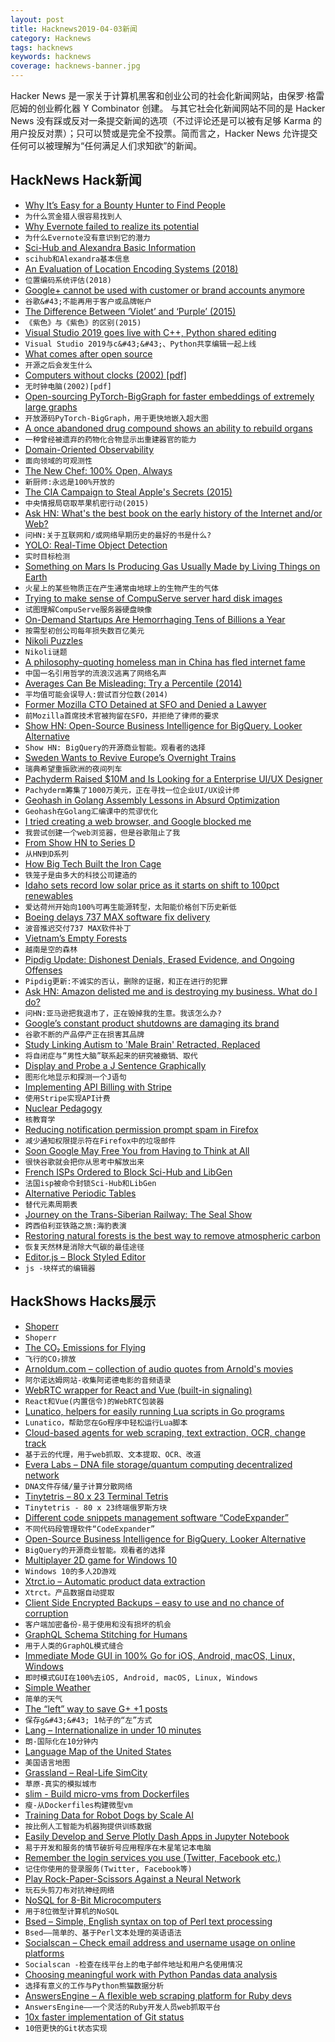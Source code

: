 ```yaml
---
layout: post
title: Hacknews2019-04-03新闻
category: Hacknews
tags: hacknews
keywords: hacknews
coverage: hacknews-banner.jpg
---
```


Hacker News 是一家关于计算机黑客和创业公司的社会化新闻网站，由保罗·格雷厄姆的创业孵化器 Y Combinator 创建。
与其它社会化新闻网站不同的是 Hacker News 没有踩或反对一条提交新闻的选项（不过评论还是可以被有足够 Karma 的用户投反对票）；只可以赞或是完全不投票。简而言之，Hacker News 允许提交任何可以被理解为“任何满足人们求知欲”的新闻。

## HackNews Hack新闻


- [Why It’s Easy for a Bounty Hunter to Find People](https://www.nytimes.com/2019/04/02/opinion/fcc-wireless-regulation.html)
- `为什么赏金猎人很容易找到人`
- [Why Evernote failed to realize its potential](https://usefyi.com/evernote-history)
- `为什么Evernote没有意识到它的潜力`
- [Sci-Hub and Alexandra Basic Information](https://engineuring.wordpress.com/2019/03/31/sci-hub-and-alexandra-basic-information/)
- `scihub和Alexandra基本信息`
- [An Evaluation of Location Encoding Systems (2018)](https://github.com/google/open-location-code/wiki/Evaluation-of-Location-Encoding-Systems)
- `位置编码系统评估(2018)`
- [Google&#43; cannot be used with customer or brand accounts anymore](https://plus.google.com/)
- `谷歌&#43;不能再用于客户或品牌帐户`
- [The Difference Between ‘Violet’ and ‘Purple’ (2015)](https://jakubmarian.com/difference-between-violet-and-purple/)
- `《紫色》与《紫色》的区别(2015)`
- [Visual Studio 2019 goes live with C&#43;&#43;, Python shared editing](https://arstechnica.com/gadgets/2019/04/visual-studio-2019-goes-live-with-c-python-shared-editing/)
- `Visual Studio 2019与c&#43;&#43;、Python共享编辑一起上线`
- [What comes after open source](https://words.steveklabnik.com/what-comes-after-open-source)
- `开源之后会发生什么`
- [Computers without clocks (2002) [pdf]](http://www.cs.virginia.edu/~robins/Computing_Without_Clocks.pdf)
- `无时钟电脑(2002)[pdf]`
- [Open-sourcing PyTorch-BigGraph for faster embeddings of extremely large graphs](https://ai.facebook.com/blog/open-sourcing-pytorch-biggraph-for-faster-embeddings-of-extremely-large-graphs)
- `开放源码PyTorch-BigGraph，用于更快地嵌入超大图`
- [A once abandoned drug compound shows an ability to rebuild organs](https://www.scientificamerican.com/article/a-drug-shows-an-astonishing-ability-to-regenerate-damaged-hearts-and-other-body-parts/)
- `一种曾经被遗弃的药物化合物显示出重建器官的能力`
- [Domain-Oriented Observability](https://martinfowler.com/articles/domain-oriented-observability.html)
- `面向领域的可观测性`
- [The New Chef: 100% Open, Always](https://blog.chef.io/2019/04/02/chef-software-announces-the-enterprise-automation-stack/)
- `新厨师:永远是100%开放的`
- [The CIA Campaign to Steal Apple&#39;s Secrets (2015)](https://theintercept.com/2015/03/10/ispy-cia-campaign-steal-apples-secrets/)
- `中央情报局窃取苹果机密行动(2015)`
- [Ask HN: What&#39;s the best book on the early history of the Internet and/or Web?](item?id=19556208)
- `问HN:关于互联网和/或网络早期历史的最好的书是什么?`
- [YOLO: Real-Time Object Detection](https://pjreddie.com/darknet/yolo/)
- `实时目标检测`
- [Something on Mars Is Producing Gas Usually Made by Living Things on Earth](https://www.nytimes.com/2019/04/01/science/mars-methane-gas.html)
- `火星上的某些物质正在产生通常由地球上的生物产生的气体`
- [Trying to make sense of CompuServe server hard disk images](https://medium.com/@mpnet/trying-to-make-sense-of-compuserve-server-hard-disk-images-posted-on-archive-org-b1c62ce6012b)
- `试图理解CompuServe服务器硬盘映像`
- [On-Demand Startups Are Hemorrhaging Tens of Billions a Year](https://www.bloomberg.com/news/articles/2019-04-01/on-demand-startups-are-hemorrhaging-tens-of-billions-a-year)
- `按需型初创公司每年损失数百亿美元`
- [Nikoli Puzzles](http://nikoli.co.jp/en/puzzles/)
- `Nikoli谜题`
- [A philosophy-quoting homeless man in China has fled internet fame](https://www.washingtonpost.com/world/asia_pacific/the-internet-was-obsessed-with-this-philosophy-quoting-homeless-man-in-china-now-hes-fled-the-fame/2019/04/01/519e43e2-5220-11e9-bdb7-44f948cc0605_story.html)
- `中国一名引用哲学的流浪汉逃离了网络名声`
- [Averages Can Be Misleading: Try a Percentile (2014)](https://www.elastic.co/blog/averages-can-dangerous-use-percentile)
- `平均值可能会误导人:尝试百分位数(2014)`
- [Former Mozilla CTO Detained at SFO and Denied a Lawyer](https://medium.com/@andreasgal/no-one-should-have-to-travel-in-fear-b2bff4c460e5)
- `前Mozilla首席技术官被拘留在SFO，并拒绝了律师的要求`
- [Show HN: Open-Source Business Intelligence for BigQuery. Looker Alternative](https://mprove.io)
- `Show HN: BigQuery的开源商业智能。观看者的选择`
- [Sweden Wants to Revive Europe’s Overnight Trains](https://www.citylab.com/transportation/2019/04/europe-night-train-sweden-eco-travel-sleeper-car-fossil-free/586228/)
- `瑞典希望重振欧洲的夜间列车`
- [Pachyderm Raised $10M and Is Looking for a Enterprise UI/UX Designer](https://jobs.lever.co/pachyderm/)
- `Pachyderm筹集了1000万美元，正在寻找一位企业UI/UX设计师`
- [Geohash in Golang Assembly Lessons in Absurd Optimization](https://mmcloughlin.com/posts/geohash-assembly)
- `Geohash在Golang汇编课中的荒谬优化`
- [I tried creating a web browser, and Google blocked me](https://blog.samuelmaddock.com/posts/google-widevine-blocked-my-browser/)
- `我尝试创建一个web浏览器，但是谷歌阻止了我`
- [From Show HN to Series D](https://segment.com/blog/show-hn-to-series-d/)
- `从HN到D系列`
- [How Big Tech Built the Iron Cage](https://www.newyorker.com/culture/cultural-comment/building-the-digital-iron-cage)
- `铁笼子是由多大的科技公司建造的`
- [Idaho sets record low solar price as it starts on shift to 100pct renewables](https://reneweconomy.com.au/idaho-sets-record-low-solar-price-as-it-starts-on-shift-to-100pct-renewables-38566/)
- `爱达荷州开始向100%可再生能源转型，太阳能价格创下历史新低`
- [Boeing delays 737 MAX software fix delivery](https://arstechnica.com/information-technology/2019/04/boeing-delays-737-max-software-fix-delivery/)
- `波音推迟交付737 MAX软件补丁`
- [Vietnam’s Empty Forests](https://www.nytimes.com/2019/04/01/travel/vietnam-wildlife-species-ecotravel-tourism.html)
- `越南是空的森林`
- [Pipdig Update: Dishonest Denials, Erased Evidence, and Ongoing Offenses](https://www.wordfence.com/blog/2019/04/pipdig-update-dishonest-denials-erased-evidence-and-ongoing-offenses/)
- `Pipdig更新:不诚实的否认，删除的证据，和正在进行的犯罪`
- [Ask HN: Amazon delisted me and is destroying my business. What do I do?](item?id=19551590)
- `问HN:亚马逊把我退市了，正在毁掉我的生意。我该怎么办?`
- [Google’s constant product shutdowns are damaging its brand](https://arstechnica.com/gadgets/2019/04/googles-constant-product-shutdowns-are-damaging-its-brand/)
- `谷歌不断的产品停产正在损害其品牌`
- [Study Linking Autism to &#39;Male Brain&#39; Retracted, Replaced](https://www.medscape.com/viewarticle/910982?nlid=129068_3901&amp;src=wnl_newsalrt_190327_MSCPEDIT&amp;uac=267659MN&amp;impID=1919559&amp;faf=1)
- `将自闭症与“男性大脑”联系起来的研究被撤销、取代`
- [Display and Probe a J Sentence Graphically](https://code.jsoftware.com/wiki/Vocabulary/Dissect)
- `图形化地显示和探测一个J语句`
- [Implementing API Billing with Stripe](https://www.daily.co/blog/implementing-api-billing-with-stripe)
- `使用Stripe实现API计费`
- [Nuclear Pedagogy](https://billwadge.wordpress.com/2016/01/13/nuclear-pedagogy/)
- `核教育学`
- [Reducing notification permission prompt spam in Firefox](https://blog.nightly.mozilla.org/2019/04/01/reducing-notification-permission-prompt-spam-in-firefox/)
- `减少通知权限提示符在Firefox中的垃圾邮件`
- [Soon Google May Free You from Having to Think at All](https://hmmdaily.com/2019/04/02/soon-google-may-free-you-from-having-to-think-at-all/)
- `很快谷歌就会把你从思考中解放出来`
- [French ISPs Ordered to Block Sci-Hub and LibGen](https://torrentfreak.com/court-orders-french-isps-to-block-sci-hub-and-libgen-190331/)
- `法国isp被命令封锁Sci-Hub和LibGen`
- [Alternative Periodic Tables](https://en.wikipedia.org/wiki/Alternative_periodic_tables)
- `替代元素周期表`
- [Journey on the Trans-Siberian Railway: The Seal Show](https://www.gregkogan.com/journal/russia-trans-siberian-railway-irkutsk/)
- `跨西伯利亚铁路之旅:海豹表演`
- [Restoring natural forests is the best way to remove atmospheric carbon](https://www.nature.com/articles/d41586-019-01026-8)
- `恢复天然林是消除大气碳的最佳途径`
- [Editor.js – Block Styled Editor](https://editorjs.io/)
- `js -块样式的编辑器`


## HackShows Hacks展示

- [ Shoperr](http://c.shoperr.com)
- `Shoperr`
- [ The CO₂ Emissions for Flying](http://shameplane.com/)
- `飞行的CO₂排放`
- [ Arnoldum.com – collection of audio quotes from Arnold&#39;s movies](https://arnoldum.com)
- `阿尔诺达姆网站-收集阿诺德电影的音频语录`
- [ WebRTC wrapper for React and Vue (built-in signaling)](https://npmjs.com/package/neat-rtc)
- `React和Vue(内置信令)的WebRTC包装器`
- [ Lunatico, helpers for easily running Lua scripts in Go programs](https://github.com/fiatjaf/lunatico)
- `Lunatico，帮助您在Go程序中轻松运行Lua脚本`
- [ Cloud-based agents for web scraping, text extraction, OCR, change track](https://www.agenty.com)
- `基于云的代理，用于web抓取、文本提取、OCR、改道`
- [ Evera Labs – DNA file storage/quantum computing decentralized network](https://news.ycombinator.com/item?id=19538353)
- `DNA文件存储/量子计算分散网络`
- [ Tinytetris – 80 x 23 Terminal Tetris](https://github.com/taylorconor/tinytetris)
- `Tinytetris - 80 x 23终端俄罗斯方块`
- [ Different code snippets management software “CodeExpander”](https://codeexpander.com)
- `不同代码段管理软件“CodeExpander”`
- [ Open-Source Business Intelligence for BigQuery. Looker Alternative](https://mprove.io)
- `BigQuery的开源商业智能。观看者的选择`
- [ Multiplayer 2D game for Windows 10](https://github.com/MiguelRipoll23/uwp-multiplayer)
- `Windows 10的多人2D游戏`
- [ Xtrct.io – Automatic product data extraction](https://xtrct.io)
- `Xtrct。产品数据自动提取`
- [ Client Side Encrypted Backups – easy to use and no chance of corruption](https://github.com/Scott-Kaplan/Client-Side-Encrypted-Backups)
- `客户端加密备份-易于使用和没有损坏的机会`
- [ GraphQL Schema Stitching for Humans](https://github.com/ForestAdmin/graphql-stitcher)
- `用于人类的GraphQL模式缝合`
- [ Immediate Mode GUI in 100% Go for iOS, Android, macOS, Linux, Windows](https://groups.google.com/forum/#!topic/golang-nuts/H4us4194WQ4)
- `即时模式GUI在100%去iOS, Android, macOS, Linux, Windows`
- [ Simple Weather](https://simpleweather.ascher.dev/)
- `简单的天气`
- [ The “left” way to save G&#43; &#43;1 posts](https://github.com/JuanSierra/saveplus)
- `保存g&#43;&#43; 1帖子的“左”方式`
- [ Lang – Internationalize in under 10 minutes](https://www.langapi.co)
- `朗-国际化在10分钟内`
- [ Language Map of the United States](http://languagemap.us)
- `美国语言地图`
- [ Grassland – Real-Life SimCity](http://grassland.network)
- `草原-真实的模拟城市`
- [ slim - Build micro-vms from Dockerfiles](https://github.com/ottomatica/slim)
- `瘦-从Dockerfiles构建微型vm`
- [ Training Data for Robot Dogs by Scale AI](https://scale.ai/autonomous-canines)
- `按比例人工智能为机器狗提供训练数据`
- [ Easily Develop and Serve Plotly Dash Apps in Jupyter Notebook](https://github.com/omegaml/dashserve)
- `易于开发和服务的情节破折号应用程序在木星笔记本电脑`
- [ Remember the login services you use (Twitter, Facebook etc.)](https://whatsign.in)
- `记住你使用的登录服务(Twitter, Facebook等)`
- [ Play Rock-Paper-Scissors Against a Neural Network](https://github.com/victorqribeiro/jokenpo)
- `玩石头剪刀布对抗神经网络`
- [ NoSQL for 8-Bit Microcomputers](https://github.com/JohnSully/KeyDB_Z80)
- `用于8位微型计算机的NoSQL`
- [ Bsed – Simple, English syntax on top of Perl text processing](https://github.com/andrewbihl/bsed)
- `Bsed——简单的、基于Perl文本处理的英语语法`
- [ Socialscan – Check email address and username usage on online platforms](https://github.com/iojw/socialscan)
- `Socialscan -检查在线平台上的电子邮件地址和用户名使用情况`
- [ Choosing meaningful work with Python Pandas data analysis](https://github.com/freeradical13/ValueBasedPrioritization)
- `选择有意义的工作与Python熊猫数据分析`
- [ AnswersEngine – A flexible web scraping platform for Ruby devs](https://answersengine.com)
- `AnswersEngine——一个灵活的Ruby开发人员web抓取平台`
- [ 10x faster implementation of Git status](https://github.com/romkatv/gitstatus)
- `10倍更快的Git状态实现`


